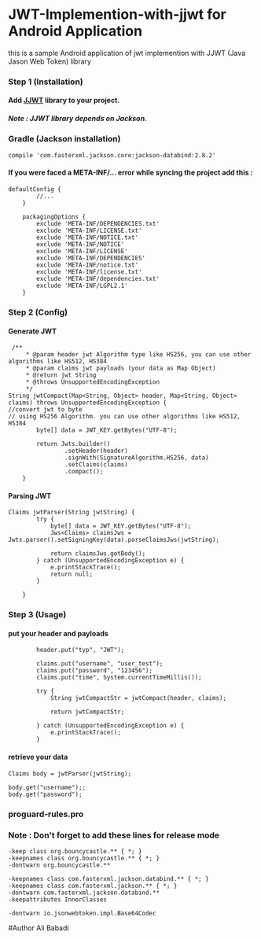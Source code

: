 # JWT-Implemention-with-jjwt for Android Application
this is a sample Android application of jwt implemention with JJWT (Java Jason Web Token) library

### Step 1 (Installation)
#### Add <a href = "https://github.com/jwtk/jjwt">JJWT</a> library to your project.

##### Note : JJWT library depends on Jackson.
### Gradle (Jackson installation)
```
compile 'com.fasterxml.jackson.core:jackson-databind:2.8.2'
```
#### If you were faced a META-INF/... error while syncing the project add this : 
```
defaultConfig {
        //...
    }

    packagingOptions {
        exclude 'META-INF/DEPENDENCIES.txt'
        exclude 'META-INF/LICENSE.txt'
        exclude 'META-INF/NOTICE.txt'
        exclude 'META-INF/NOTICE'
        exclude 'META-INF/LICENSE'
        exclude 'META-INF/DEPENDENCIES'
        exclude 'META-INF/notice.txt'
        exclude 'META-INF/license.txt'
        exclude 'META-INF/dependencies.txt'
        exclude 'META-INF/LGPL2.1'
    }
```

### Step 2 (Config)
#### Generate JWT 
```
 /**
     * @param header jwt Algorithm type like HS256, you can use other algorithms like HS512, HS384
     * @param claims jwt payloads (your data as Map Object)
     * @return jwt String
     * @throws UnsupportedEncodingException
     */
String jwtCompact(Map<String, Object> header, Map<String, Object> claims) throws UnsupportedEncodingException {
//convert jwt to byte
// using HS256 Algorithm. you can use other algorithms like HS512, HS384
        byte[] data = JWT_KEY.getBytes("UTF-8");

        return Jwts.builder()
                .setHeader(header)
                .signWith(SignatureAlgorithm.HS256, data)
                .setClaims(claims)
                .compact();
    }
```
#### Parsing JWT
```
Claims jwtParser(String jwtString) {
        try {
            byte[] data = JWT_KEY.getBytes("UTF-8");
            Jws<Claims> claimsJws = Jwts.parser().setSigningKey(data).parseClaimsJws(jwtString);

            return claimsJws.getBody();
        } catch (UnsupportedEncodingException e) {
            e.printStackTrace();
            return null;
        }

    }
```

### Step 3 (Usage)
#### put your header and payloads
```
        header.put("typ", "JWT");
        
        claims.put("username", "user_test");
        claims.put("password", "123456");
        claims.put("time", System.currentTimeMillis());

        try {
            String jwtCompactStr = jwtCompact(header, claims);
        
            return jwtCompactStr;

        } catch (UnsupportedEncodingException e) {
            e.printStackTrace();
        }
```

#### retrieve your data
```
Claims body = jwtParser(jwtString);

body.get("username");;
body.get("password");
```

### proguard-rules.pro
### Note : Don't forget to add these lines for release mode 
```
-keep class org.bouncycastle.** { *; }
-keepnames class org.bouncycastle.** { *; }
-dontwarn org.bouncycastle.**

-keepnames class com.fasterxml.jackson.databind.** { *; }
-keepnames class com.fasterxml.jackson.** { *; }
-dontwarn com.fasterxml.jackson.databind.**
-keepattributes InnerClasses

-dontwarn io.jsonwebtoken.impl.Base64Codec
```

#Author Ali Babadi
